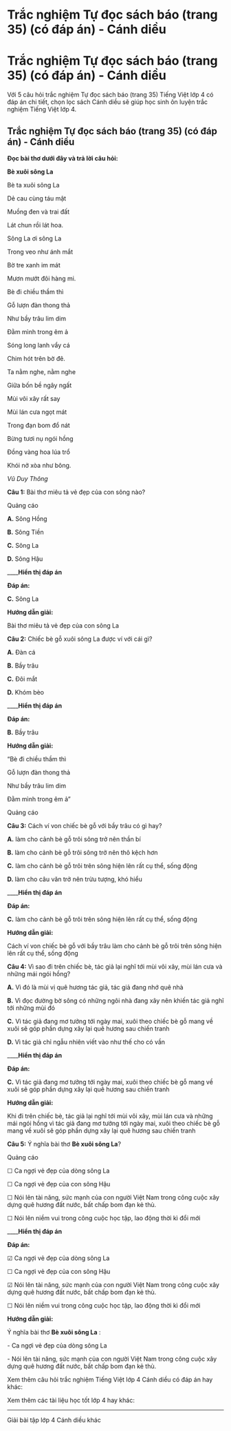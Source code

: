# Trắc nghiệm Tự đọc sách báo (trang 35) (có đáp án) - Cánh diều

# Trắc nghiệm Tự đọc sách báo (trang 35) (có đáp án) - Cánh diều

Với 5 câu hỏi trắc nghiệm Tự đọc sách báo (trang 35) Tiếng Việt lớp 4 có đáp án chi tiết, chọn lọc sách Cánh diều sẽ giúp học sinh ôn luyện trắc nghiệm Tiếng Việt lớp 4.

## Trắc nghiệm Tự đọc sách báo (trang 35) (có đáp án) - Cánh diều

**Đọc bài thơ dưới đây và trả lời câu hỏi:**

**Bè xuôi sông La**

Bè ta xuôi sông La

Dẻ cau cùng táu mật

Muồng đen và trai đất

Lát chun rồi lát hoa.

Sông La ơi sông La

Trong veo như ánh mắt

Bờ tre xanh im mát

Mươn mướt đôi hàng mi.

Bè đi chiều thầm thì

Gỗ lượn đàn thong thả

Như bầy trâu lim dim

Đằm mình trong êm ả

Sóng long lanh vẩy cá

Chim hót trên bờ đê.

Ta nằm nghe, nằm nghe

Giữa bốn bề ngây ngất

Mùi vôi xây rất say

Mùi lán cưa ngọt mát

Trong đạn bom đổ nát

Bừng tươi nụ ngói hồng

Đồng vàng hoa lúa trổ

Khói nở xòa như bông.

_Vũ Duy Thông_

**Câu 1:** Bài thơ miêu tả vẻ đẹp của con sông nào? 

Quảng cáo

**A.** Sông Hồng

**B.** Sông Tiền

**C.** Sông La

**D.** Sông Hậu

____**Hiển thị đáp án**

**Đáp án:**

**C.** Sông La

**Hướng dẫn giải:**

Bài thơ miêu tả vẻ đẹp của con sông La

**Câu 2:** Chiếc bè gỗ xuôi sông La được ví với cái gì?

**A.** Đàn cá

**B.** Bầy trâu

**C.** Đôi mắt

**D.** Khóm bèo

____**Hiển thị đáp án**

**Đáp án:**

**B.** Bầy trâu

**Hướng dẫn giải:**

“Bè đi chiều thầm thì

Gỗ lượn đàn thong thả

Như bầy trâu lim dim

Đằm mình trong êm ả”

Quảng cáo

**Câu 3:** Cách ví von chiếc bè gỗ với bầy trâu có gì hay?

**A.** làm cho cảnh bè gỗ trôi sông trở nên thần bí

**B.** làm cho cảnh bè gỗ trôi sông trở nên thô kệch hơn

**C.** làm cho cảnh bè gỗ trôi trên sông hiện lên rất cụ thể, sống động

**D.** làm cho câu văn trở nên trừu tượng, khó hiểu

____**Hiển thị đáp án**

**Đáp án:**

**C.** làm cho cảnh bè gỗ trôi trên sông hiện lên rất cụ thể, sống động

**Hướng dẫn giải:**

Cách ví von chiếc bè gỗ với bầy trâu làm cho cảnh bè gỗ trôi trên sông hiện lên rất cụ thể, sống động

**Câu 4:** Vì sao đi trên chiếc bè, tác giả lại nghĩ tới mùi vôi xây, mùi lán cưa và những mái ngói hồng?

**A.** Vì đó là mùi vị quê hương tác giả, tác giả đang nhớ quê nhà

**B.** Vì đọc đường bờ sông có những ngôi nhà đang xây nên khiến tác giả nghĩ tới những mùi đó

**C.** Vì tác giả đang mơ tưởng tới ngày mai, xuôi theo chiếc bè gỗ mang về xuôi sẽ góp phần dựng xây lại quê hương sau chiến tranh

**D.** Vì tác giả chỉ ngẫu nhiên viết vào như thế cho có vần

____**Hiển thị đáp án**

**Đáp án:**

**C.** Vì tác giả đang mơ tưởng tới ngày mai, xuôi theo chiếc bè gỗ mang về xuôi sẽ góp phần dựng xây lại quê hương sau chiến tranh

**Hướng dẫn giải:**

Khi đi trên chiếc bè, tác giả lại nghĩ tới mùi vôi xây, mùi lán cưa và những mái ngói hồng vì tác giả đang mơ tưởng tới ngày mai, xuôi theo chiếc bè gỗ mang về xuôi sẽ góp phần dựng xây lại quê hương sau chiến tranh

**Câu 5:** Ý nghĩa bài thơ **Bè xuôi sông La**?

Quảng cáo

☐ Ca ngợi vẻ đẹp của dòng sông La

☐ Ca ngợi vẻ đẹp của con sông Hậu

☐ Nói lên tài năng, sức mạnh của con người Việt Nam trong công cuộc xây dựng quê hương đất nước, bất chấp bom đạn kẻ thù.

☐ Nói lên niềm vui trong công cuộc học tập, lao động thời kì đổi mới

____**Hiển thị đáp án**

**Đáp án:**

☑ Ca ngợi vẻ đẹp của dòng sông La

☐ Ca ngợi vẻ đẹp của con sông Hậu

☑ Nói lên tài năng, sức mạnh của con người Việt Nam trong công cuộc xây dựng quê hương đất nước, bất chấp bom đạn kẻ thù.

☐ Nói lên niềm vui trong công cuộc học tập, lao động thời kì đổi mới

**Hướng dẫn giải:**

Ý nghĩa bài thơ **Bè xuôi sông La** :

\- Ca ngợi vẻ đẹp của dòng sông La

\- Nói lên tài năng, sức mạnh của con người Việt Nam trong công cuộc xây dựng quê hương đất nước, bất chấp bom đạn kẻ thù.

Xem thêm câu hỏi trắc nghiệm Tiếng Việt lớp 4 Cánh diều có đáp án hay khác:

Xem thêm các tài liệu học tốt lớp 4 hay khác:

* * *

Giải bài tập lớp 4 Cánh diều khác
